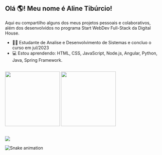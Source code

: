 ## Olá 🌎! Meu nome é Aline Tibúrcio!

Aqui eu compartilho alguns dos meus projetos pessoais e colaborativos, além dos desenvolvidos no programa Start WebDev Full-Stack da Digital House.

- 👩‍🎓 Estudante de Analise e Desenvolvimento de Sistemas e concluo o curso em jul/2023                
- 💻 Estou aprendendo: HTML, CSS, JavaScript, Node.js, Angular, Python, Java, Spring Framework.

##

<div>
  <href="https://github.com/alinnetiburcio">
  <img height="180em" src="https://github-readme-stats.vercel.app/api?username=alinnetiburcio&show_icons=true&theme=dracula&include_all_commits=true&count_private=true"/>
  <img height="180em" src="https://github-readme-stats.vercel.app/api/top-langs/?username=alinnetiburcio&layout=compact&langs_count=168theme=dracula"/>  
</div>
  
##
  
<div>  
<a href="https://www.linkedin.com/in/alinetiburcio/" target="_blank"><img src="https://img.shields.io/badge/LinkedIn-0077B5?style=for-the-badge&logo=linkedin&logoColor=white" target="_blank"></a>
</div>
  
![Snake animation](https://github.com/alinnetiburcio/blob/output/github-contribution-grid-snake.svg)

